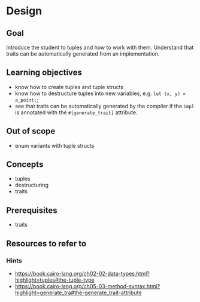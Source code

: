# Design

## Goal

Introduce the student to tuples and how to work with them. Understand that traits can be automatically generated from an implementation.

## Learning objectives

- know how to create tuples and tuple structs
- know how to destructure tuples into new variables, e.g. `let (x, y) = a_point;`;
- see that traits can be automatically generated by the compiler if the `impl` is annotated with the `#[generate_trait]` attribute.

## Out of scope

- enum variants with tuple structs

## Concepts

- tuples
- destructuring
- traits

## Prerequisites

- traits

## Resources to refer to

### Hints

- <https://book.cairo-lang.org/ch02-02-data-types.html?highlight=tuples#the-tuple-type>
- <https://book.cairo-lang.org/ch05-03-method-syntax.html?highlight=generate_tra#the-generate_trait-attribute>
